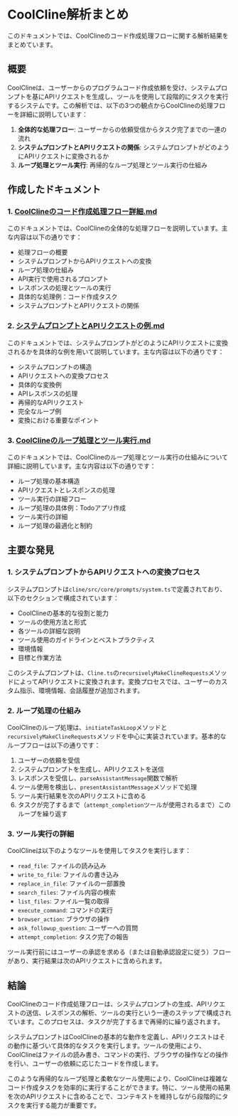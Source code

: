 # CoolCline解析まとめ

このドキュメントでは、CoolClineのコード作成処理フローに関する解析結果をまとめています。

## 概要

CoolClineは、ユーザーからのプログラムコード作成依頼を受け、システムプロンプトを基にAPIリクエストを生成し、ツールを使用して段階的にタスクを実行するシステムです。この解析では、以下の3つの観点からCoolClineの処理フローを詳細に説明しています：

1. **全体的な処理フロー**: ユーザーからの依頼受信からタスク完了までの一連の流れ
2. **システムプロンプトとAPIリクエストの関係**: システムプロンプトがどのようにAPIリクエストに変換されるか
3. **ループ処理とツール実行**: 再帰的なループ処理とツール実行の仕組み

## 作成したドキュメント

### 1. [CoolClineのコード作成処理フロー詳細.md](./CoolClineのコード作成処理フロー詳細.md)

このドキュメントでは、CoolClineの全体的な処理フローを説明しています。主な内容は以下の通りです：

- 処理フローの概要
- システムプロンプトからAPIリクエストへの変換
- ループ処理の仕組み
- API実行で使用されるプロンプト
- レスポンスの処理とツールの実行
- 具体的な処理例：コード作成タスク
- システムプロンプトとAPIリクエストの関係

### 2. [システムプロンプトとAPIリクエストの例.md](./システムプロンプトとAPIリクエストの例.md)

このドキュメントでは、システムプロンプトがどのようにAPIリクエストに変換されるかを具体的な例を用いて説明しています。主な内容は以下の通りです：

- システムプロンプトの構造
- APIリクエストへの変換プロセス
- 具体的な変換例
- APIレスポンスの処理
- 再帰的なAPIリクエスト
- 完全なループ例
- 変換における重要なポイント

### 3. [CoolClineのループ処理とツール実行.md](./CoolClineのループ処理とツール実行.md)

このドキュメントでは、CoolClineのループ処理とツール実行の仕組みについて詳細に説明しています。主な内容は以下の通りです：

- ループ処理の基本構造
- APIリクエストとレスポンスの処理
- ツール実行の詳細フロー
- ループ処理の具体例：Todoアプリ作成
- ツール実行の詳細
- ループ処理の最適化と制約

## 主要な発見

### 1. システムプロンプトからAPIリクエストへの変換プロセス

システムプロンプトは`cline/src/core/prompts/system.ts`で定義されており、以下のセクションで構成されています：

- CoolClineの基本的な役割と能力
- ツールの使用方法と形式
- 各ツールの詳細な説明
- ツール使用のガイドラインとベストプラクティス
- 環境情報
- 目標と作業方法

このシステムプロンプトは、`Cline.ts`の`recursivelyMakeClineRequests`メソッドによってAPIリクエストに変換されます。変換プロセスでは、ユーザーのカスタム指示、環境情報、会話履歴が追加されます。

### 2. ループ処理の仕組み

CoolClineのループ処理は、`initiateTaskLoop`メソッドと`recursivelyMakeClineRequests`メソッドを中心に実装されています。基本的なループフローは以下の通りです：

1. ユーザーの依頼を受信
2. システムプロンプトを生成し、APIリクエストを送信
3. レスポンスを受信し、`parseAssistantMessage`関数で解析
4. ツール使用を検出し、`presentAssistantMessage`メソッドで処理
5. ツール実行結果を次のAPIリクエストに含める
6. タスクが完了するまで（`attempt_completion`ツールが使用されるまで）このループを繰り返す

### 3. ツール実行の詳細

CoolClineは以下のようなツールを使用してタスクを実行します：

- `read_file`: ファイルの読み込み
- `write_to_file`: ファイルの書き込み
- `replace_in_file`: ファイルの一部置換
- `search_files`: ファイル内容の検索
- `list_files`: ファイル一覧の取得
- `execute_command`: コマンドの実行
- `browser_action`: ブラウザの操作
- `ask_followup_question`: ユーザーへの質問
- `attempt_completion`: タスク完了の報告

ツール実行前にはユーザーの承認を求める（または自動承認設定に従う）フローがあり、実行結果は次のAPIリクエストに含められます。

## 結論

CoolClineのコード作成処理フローは、システムプロンプトの生成、APIリクエストの送信、レスポンスの解析、ツールの実行という一連のステップで構成されています。このプロセスは、タスクが完了するまで再帰的に繰り返されます。

システムプロンプトはCoolClineの基本的な動作を定義し、APIリクエストはその動作に基づいて具体的なタスクを実行します。ツールの使用により、CoolClineはファイルの読み書き、コマンドの実行、ブラウザの操作などの操作を行い、ユーザーの依頼に応じたコードを作成します。

このような再帰的なループ処理と柔軟なツール使用により、CoolClineは複雑なコード作成タスクを効率的に実行することができます。特に、ツール使用の結果を次のAPIリクエストに含めることで、コンテキストを維持しながら段階的にタスクを実行する能力が重要です。